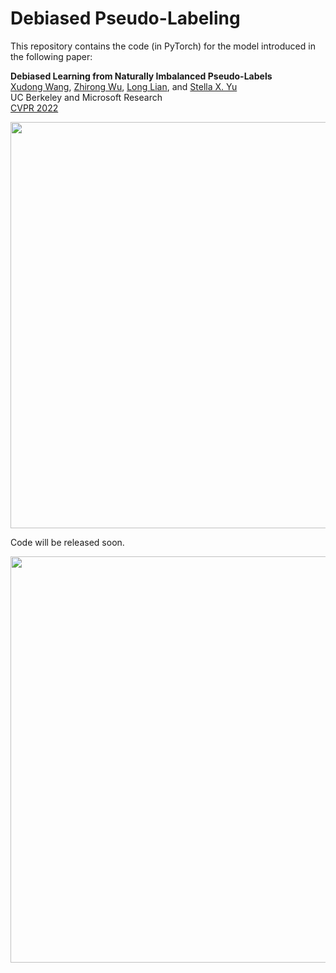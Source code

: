 # Debiased Pseudo-Labeling

This repository contains the code (in PyTorch) for the model introduced in the following paper:

**Debiased Learning from Naturally Imbalanced Pseudo-Labels**<br>
[Xudong Wang](http://people.eecs.berkeley.edu/~xdwang/), [Zhirong Wu](https://www.microsoft.com/en-us/research/people/wuzhiron/), [Long Lian](https://github.com/TonyLianLong/), and [Stella X. Yu](http://www1.icsi.berkeley.edu/~stellayu/)<br>
UC Berkeley and Microsoft Research<br>
[CVPR 2022](https://cvpr2022.thecvf.com)

<p align="center">
  <img src="https://github.com/frank-xwang/debiased-pseudo-labeling/blob/main/DebiasPL.gif" width="650">
</p>

Code will be released soon.
<p align="center">
  <img align="center" src="https://github.com/frank-xwang/debiased-pseudo-labeling/blob/main/results.png" width="650">
</p>
